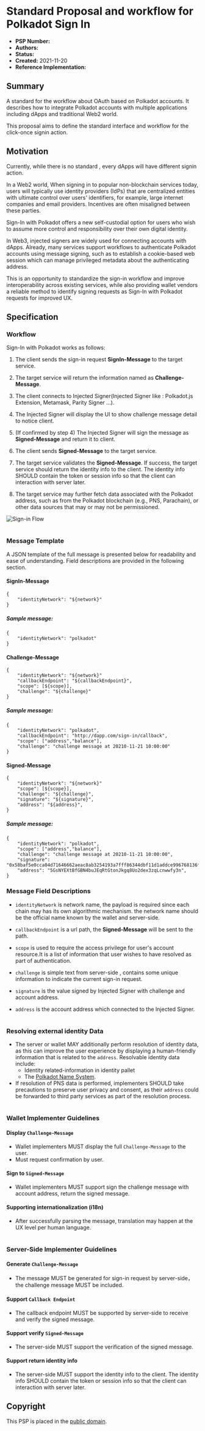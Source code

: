 # Standard Proposal and workflow for Polkadot Sign In

- **PSP Number:**
- **Authors:**
- **Status:**
- **Created:** 2021-11-20
- **Reference Implementation:**

## Summary

A standard for the workflow about OAuth based on Polkadot accounts. It describes how to integrate Polkadot accounts with multiple applications including dApps and traditional Web2 world.

This proposal aims to define the standard interface and workflow for the click-once signin action.

## Motivation

Currently, while there is no standard , every dApps will have different signin action.

In a Web2 world, When signing in to popular non-blockchain services today, users will typically use identity providers (IdPs) that are centralized entities with ultimate control over users' identifiers, for example, large internet companies and email providers. Incentives are often misaligned between these parties.

Sign-In with Polkadot offers a new self-custodial option for users who wish to assume more control and responsibility over their own digital identity.

In Web3, injected signers are widely used for connecting accounts with dApps. Already, many services support workflows to authenticate Polkadot accounts using message signing, such as to establish a cookie-based web session which can manage privileged metadata about the authenticating address.

This is an opportunity to standardize the sign-in workflow and improve interoperability across existing services, while also providing wallet vendors a reliable method to identify signing requests as Sign-In with Polkadot requests for improved UX.

## Specification

### Workflow

Sign-In with Polkadot works as follows:

1. The client sends the sign-in request **SignIn-Message** to the target service.

2. The target service will return the information named as **Challenge-Message**.

3. The client connects to Injected Signer(Injected Signer like : Polkadot.js Extension, Metamask, Parity Signer ...).

4. The Injected Signer will display the UI to show challenge message detail to notice client.

5. (If confirmed by step 4) The Injected Signer will sign the message as **Signed-Message** and return it to client.

6. The client sends **Signed-Message** to the target service.

7. The target service validates the **Signed-Message**. If success, the target service should return the identity info to the client. The identity info SHOULD contain the token or session info so that the client can interaction with server later.

8. The target service may further fetch data associated with the Polkadot address, such as from the Polkadot blockchain (e.g., PNS, Parachain), or other data sources that may or may not be permissioned.

 ![Sign-in Flow](../src/psp-sign-in.png)

#

### Message Template

A JSON template of the full message is presented below for readability and ease of understanding. Field descriptions are provided in the following section.

#### SignIn-Message

```
{
    "identityNetwork": "${network}"
}
```

##### Sample message:

```
{
    "identityNetwork": "polkadot"
}
```

#### Challenge-Message

```
{
    "identityNetwork": "${network}"
    "callbackEndpoint": "${callbackEndpoint}",
    "scope": [${scope}],
    "challenge": "${challenge}"
}
```

##### Sample message:

```
{
    "identityNetwork": "polkadot",
    "callbackEndpoint": "http://dapp.com/sign-in/callback",
    "scope": ["address","balance"],
    "challenge": "challenge message at 20210-11-21 10:00:00"
}
```

#### Signed-Message

```
{
    "identityNetwork": "${network}"
    "scope": [${scope}],
    "challenge": "${challenge}",
    "signature": "${signature}",
    "address": "${address}",
}
```

##### Sample message:

```
{
    "identityNetwork": "polkadot",
    "scope": ["address","balance"],
    "challenge": "challenge message at 20210-11-21 10:00:00",
    "signature": "0x58baf5e0cca04d71646662aeac8ab3254193a7fff86344dbf11d1addce996768136f3a5b08381299f99b972d6a0f5fed26c65ccca97f9ceeccea61449e4f9281",
    "address": "5GsNYEXtBfGBN4buJEqRtGtonJkgq8Uo2dex3zqLcnwwfy3n",
}

```

### Message Field Descriptions

- `identityNetwork` is network name, the payload is required since each chain may has its own algorithmic mechanism. the network name should be the official name known by the wallet and server-side.

- `callbackEndpoint` is a url path, the **Signed-Message** will be sent to the path.

- `scope` is used to require the access privilege for user's account resource.It is a list of information that user wishes to have resolved as part of authentication.

- `challenge` is simple text from server-side , contains some unique information to indicate the current sign-in request.

- `signature` is the value signed by Injected Signer with challenge and account address.

- `address` is the account address which connected to the Injected Signer.

#

### Resolving external identity Data

- The server or wallet MAY additionally perform resolution of identity data, as this can improve the user experience by displaying a human-friendly information that is related to the `address`. Resolvable identity data include:
  - Identity related-information in identity pallet
  - The [Polkadot Name System](https://www.pns.link/).
- If resolution of PNS data is performed, implementers SHOULD take precautions to preserve user privacy and consent, as their `address` could be forwarded to third party services as part of the resolution process.

#

### Wallet Implementer Guidelines

#### Display `Challenge-Message`

- Wallet implementers MUST display the full `Challenge-Message` to the user.
- Must request confirmation by user.

#### Sign to `Signed-Message`

- Wallet implementers MUST support sign the challenge message with account address, return the signed message.

#### Supporting internationalization (i18n)

- After successfully parsing the message, translation may happen at the UX level per human language.

#

### Server-Side Implementer Guidelines

#### Generate `Challenge-Message`

- The message MUST be generated for sign-in request by server-side， the challenge message MUST be included.

#### Support `Callback Endpoint`

- The callback endpoint MUST be supported by server-side to receive and verify the signed message.

#### Support verify `Signed-Message`

- The server-side MUST support the verification of the signed message.

#### Support return identity info

- The server-side MUST support the identity info to the client. The identity info SHOULD contain the token or session info so that the client can interaction with server later.

## Copyright

This PSP is placed in the [public domain](https://creativecommons.org/publicdomain/zero/1.0/).
